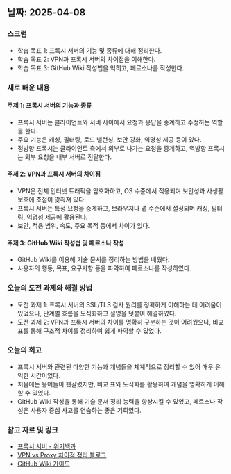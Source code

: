 ## 날짜: 2025-04-08

### 스크럼
- 학습 목표 1: 프록시 서버의 기능 및 종류에 대해 정리한다.
- 학습 목표 2: VPN과 프록시 서버의 차이점을 이해한다.
- 학습 목표 3: GitHub Wiki 작성법을 익히고, 페르소나를 작성한다.

### 새로 배운 내용
#### 주제 1: 프록시 서버의 기능과 종류
- 프록시 서버는 클라이언트와 서버 사이에서 요청과 응답을 중계하고 수정하는 역할을 한다.
- 주요 기능은 캐싱, 필터링, 로드 밸런싱, 보안 강화, 익명성 제공 등이 있다.
- 정방향 프록시는 클라이언트 측에서 외부로 나가는 요청을 중계하고, 역방향 프록시는 외부 요청을 내부 서버로 전달한다.

#### 주제 2: VPN과 프록시 서버의 차이점
- VPN은 전체 인터넷 트래픽을 암호화하고, OS 수준에서 적용되며 보안성과 사생활 보호에 초점이 맞춰져 있다.
- 프록시 서버는 특정 요청을 중계하고, 브라우저나 앱 수준에서 설정되며 캐싱, 필터링, 익명성 제공에 활용된다.
- 보안, 적용 범위, 속도, 주요 목적 등에서 차이가 있다.

#### 주제 3: GitHub Wiki 작성법 및 페르소나 작성
- GitHub Wiki를 이용해 기술 문서를 정리하는 방법을 배웠다.
- 사용자의 행동, 목표, 요구사항 등을 파악하여 페르소나를 작성하였다.

### 오늘의 도전 과제와 해결 방법
- 도전 과제 1: 프록시 서버의 SSL/TLS 검사 원리를 정확하게 이해하는 데 어려움이 있었으나, 단계별 흐름을 도식화하고 설명을 덧붙여 해결하였다.
- 도전 과제 2: VPN과 프록시 서버의 차이를 명확히 구분하는 것이 어려웠으나, 비교 표를 통해 구조적 차이를 정리하여 쉽게 파악할 수 있었다.

### 오늘의 회고
- 프록시 서버와 관련된 다양한 기능과 개념들을 체계적으로 정리할 수 있어 매우 유익한 시간이었다.
- 처음에는 용어들이 헷갈렸지만, 비교 표와 도식화를 활용하여 개념을 명확하게 이해할 수 있었다.
- GitHub Wiki 작성을 통해 기술 문서 정리 능력을 향상시킬 수 있었고, 페르소나 작성은 사용자 중심 사고를 연습하는 좋은 기회였다.

### 참고 자료 및 링크
- [프록시 서버 - 위키백과](https://ko.wikipedia.org/wiki/%ED%94%84%EB%A1%9D%EC%8B%9C_%EC%84%9C%EB%B2%84)
- [VPN vs Proxy 차이점 정리 블로그](https://www.cloudflare.com/learning/ddos/glossary/proxy/)
- [GitHub Wiki 가이드](https://docs.github.com/en/communities/documenting-your-project-with-wikis/about-wikis)
